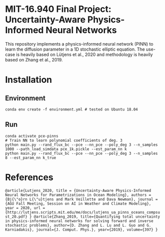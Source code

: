 

# MIT-16.940 Final Project: Uncertainty-Aware Physics-Informed Neural Networks
This repository implements a physics-informed neural network (PINN) to learn the diffusion parameter in a 1D stochastic elliptic equation. The use-case is heavily based on Lütjens et al., 2020 and methodology is heavily based on Zhang et al., 2019. 

# Installation
## Environment 
```
conda env create -f environment.yml # tested on Ubuntu 18.04
```

## Run
```
conda activate pce-pinns
# Train NN to learn polynomial coefficients of deg. 3 
python main.py --rand_flux_bc --pce --nn_pce --poly_deg 3 --n_samples 1000 --path_load_simdata pce_1k.pickle --est_param_nn k
python main.py --rand_flux_bc --pce --nn_pce --poly_deg 3 --n_samples 8 --est_param_nn k_true        
```

# References 
``
@article{Lutjens_2020,
	title = {Uncertainty-Aware Physics-Informed Neural Networks for Parametrizations in Ocean Modeling},
	authors = {Bj{\"o}rn L{\"u}tjens and Mark Veillette and Dava Newman},
	journal = {AGU Fall Meeting, Session on AI in Weather and Climate Modeling},
	year = 2020,
	url = {http://lutjens.scripts.mit.edu/me/docs/lutjens_ua_pinns_oceans_compsust_20.pdf}
}
@article{Zhang_2019,
  title={Quantifying total uncertainty in physics-informed neural networks for solving forward and inverse stochastic problems},
  author={D. Zhang and L. Lu and L. Guo and G. Karniadakis},
  journal={J. Comput. Phys.},
  year={2019},
  volume={397}
}
``